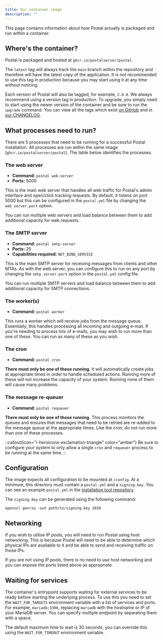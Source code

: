 ```yaml
---
title: Our container image
description: ""
---
```


This page contains information about how Postal actually is packaged and run within a container.

## Where's the container?

Postal is packaged and hosted at `ghcr.io/postalserver/postal`.

The `latest` tag will always track the `main` branch within the repository and therefore will have the latest copy of the application. It is not recommended to use this tag in production because you may start using it at any time without noticing.

Each version of Postal will also be tagged, for example, `2.0.0`. We always recommend using a version tag in production. To upgrade, you simply need to start using the newer version of the container and be sure to run the `upgrade` command. You can view all the tags which exist [on GitHub](https://github.com/postalserver/postal/pkgs/container/postal) and in [our CHANGELOG](https://github.com/postalserver/postal/blob/main/CHANGELOG.md).

## What processes need to run?

There are 5 processes that need to be running for a successful Postal installation. All processes are run within the same image (`ghcr.io/postalserver/postal`). The table below identifies the processes.

### The web server

- **Command:** `postal web-server`
- **Ports:** 5000

This is the main web server that handles all web traffic for Postal's admin interface and open/click tracking requests. By default, it listens on port 5000 but this can be configured in the `postal.yml` file by changing the `web_server.port` option.

You can run multiple web servers and load balance between them to add additional capacity for web requests.

### The SMTP server

- **Command:** `postal smtp-server`
- **Ports:** 25
- **Capabilities required:** `NET_BIND_SERVICE`

This is the main SMTP server for receiving messages from clients and other MTAs. As with the web server, you can configure this to run on any port by changing the `smtp_server.port` option in the `postal.yml` config file.

You can run multiple SMTP servers and load balance between them to add additional capacity for SMTP connections.

### The worker(s)

- **Command:** `postal worker`

This runs a worker which will receive jobs from the message queue. Essentially, this handles processing all incoming and outgoing e-mail. If you're needing to process lots of e-mails, you may wish to run more than one of these. You can run as many of these as you wish.

### The cron

- **Command:** `postal cron`

**There must only be one of these running.** It will automatically create jobs at appropriate times in order to handle scheduled actions. Running more of these will not increase the capacity of your system. Running none of them will cause many problems.

### The message re-queuer

- **Command:** `postal requeuer`

**There must only be one of these running.** This process monitors the queues and ensures that messages that need to be retried are re-added to the message queue at the appropriate times. Like the cron, do not run more than one of these processes.

::callout{icon="i-heroicons-exclamation-triangle" color="amber"}
Be sure to configure your system to only allow a single <code>cron</code> and <code>requeuer</code> process to be running at the same time.
::

## Configuration

The image expects all configuration to be mounted at `/config`. At a minimum, this directory must contain a `postal.yml` and a `signing.key`. You can see an example `postal.yml` in the [installation tool repository](https://github.com/postalserver/install/blob/main/examples/postal.yml).

The `signing.key` can be generated using the following command:

```
openssl genrsa -out path/to/signing.key 2018
```

## Networking

If you wish to utilise IP pools, you will need to run Postal using host networking. This is because Postal will need to be able to determine which physical IPs are available to it and be able to send and receiving traffic on those IPs.

If you are not using IP pools, there is no need to use host networking and you can expose the ports listed above as appropriate.

## Waiting for services

The container's entrypoint supports waiting for external services to be ready before starting the underlying process. To use this you need to set the `WAIT_FOR_TARGETS` environment variable with a list of services and ports. For example, `mariadb:3306`, replacing `mariadb` with the hostname or IP of your MariaDB server. You can specify multiple endpoint by separating them with a space.

The default maximum time to wait is 30 seconds, you can override this using the `WAIT_FOR_TIMEOUT` environment variable.
